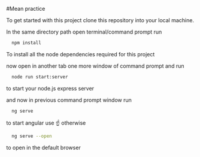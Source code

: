 #Mean practice

To get started with this project
clone this repository into your local machine.

In the same directory path open terminal/command prompt
run 
```bash
  npm install
```

To install all the node dependencies required for this project

now open in another tab one more window of command prompt 
and run 


```bash
  node run start:server
```

to start your node.js express server

and now in previous command prompt window run 


```bash
  ng serve
```

to start angular use ☝️
 otherwise

```bash
  ng serve --open
```

to open in the default browser
